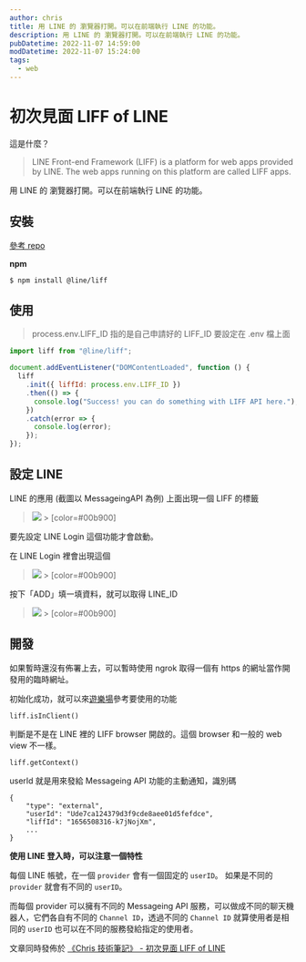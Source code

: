 ```yaml
---
author: chris
title: 用 LINE 的 瀏覽器打開。可以在前端執行 LINE 的功能。
description: 用 LINE 的 瀏覽器打開。可以在前端執行 LINE 的功能。
pubDatetime: 2022-11-07 14:59:00
modDatetime: 2022-11-07 15:24:00
tags:
  - web
---
```


# 初次見面 LIFF of LINE

這是什麼？

> LINE Front-end Framework (LIFF) is a platform for web apps provided by LINE.
> The web apps running on this platform are called LIFF apps.

用 LINE 的 瀏覽器打開。可以在前端執行 LINE 的功能。

## 安裝

[參考 repo](https://github.com/line/line-liff-v2-starter/tree/master/src/vanilla)

**npm**

```shell
$ npm install @line/liff
```

## 使用

> process.env.LIFF_ID 指的是自己申請好的 LIFF_ID 要設定在 .env 檔上面

```javascript
import liff from "@line/liff";

document.addEventListener("DOMContentLoaded", function () {
  liff
    .init({ liffId: process.env.LIFF_ID })
    .then(() => {
      console.log("Success! you can do something with LIFF API here.");
    })
    .catch(error => {
      console.log(error);
    });
});
```

## 設定 LINE

LINE 的應用 (截圖以 MessageingAPI 為例) 上面出現一個 LIFF 的標籤

> ![](https://i.imgur.com/h1QYiAN.png) > [color=#00b900]

要先設定 LINE Login 這個功能才會啟動。

在 LINE Login 裡會出現這個

> ![](https://i.imgur.com/Pgo0u5V.png) > [color=#00b900]

按下「ADD」填一填資料，就可以取得 LINE_ID

> ![](https://i.imgur.com/suXi607.png) > [color=#00b900]

## 開發

如果暫時還沒有佈署上去，可以暫時使用 ngrok 取得一個有 https 的網址當作開發用的臨時網址。

初始化成功，就可以來[遊樂場](https://liff-playground.netlify.app/)參考要使用的功能

```
liff.isInClient()
```

判斷是不是在 LINE 裡的 LIFF browser 開啟的。這個 browser 和一般的 web view 不一樣。

```
liff.getContext()
```

userId 就是用來發給 Messageing API 功能的主動通知，識別碼

```
{
    "type": "external",
    "userId": "Ude7ca124379d3f9cde8aee01d5fefdce",
    "liffId": "1656508316-k7jNojXm",
    ...
}
```

**使用 LINE 登入時，可以注意一個特性**

每個 LINE 帳號，在一個 `provider` 會有一個固定的 `userID`。
如果是不同的 `provider` 就會有不同的 `userID`。

而每個 provider 可以擁有不同的 Messageing API 服務，可以做成不同的聊天機器人，它們各自有不同的 `Channel ID`，透過不同的 `Channel ID` 就算使用者是相同的 `userID` 也可以在不同的服務發給指定的使用者。

文章同時發佈於 [《Chris 技術筆記》 - 初次見面 LIFF of LINE](https://dwatow.github.io/2022/11-07-first-liff/)
